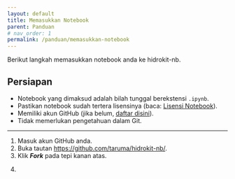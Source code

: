 ```yaml
---
layout: default
title: Memasukkan Notebook
parent: Panduan
# nav_order: 1
permalink: /panduan/memasukkan-notebook
---
```


Berikut langkah memasukkan notebook anda ke hidrokit-nb. 

## Persiapan

- Notebook yang dimaksud adalah bilah tunggal berekstensi `.ipynb`.
- Pastikan notebook sudah tertera lisensinya (baca: [Lisensi Notebook](/panduan/lisensi-notebook)).
- Memiliki akun GitHub (jika belum, [daftar disini](https://github.com/join)).
- Tidak memerlukan pengetahuan dalam Git. 

---

1. Masuk akun GitHub anda.
2. Buka tautan https://github.com/taruma/hidrokit-nb/.
3. Klik ___Fork___ pada tepi kanan atas.

<!-- Gambar -->

4. 